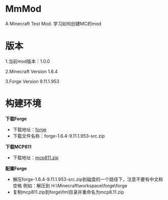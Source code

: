 MmMod
=====

A Minecraft Test Mod.
学习如何创建MC的mod

版本
=====

1.当前mod版本：1.0.0

2.Minecraft Version 1.6.4

3.Forge Version 9.11.1.953

构建环境
=====

**下载Forge**

* 下载地址：[forge](http://files.minecraftforge.net/)
* 下载文件名称：forge-1.6.4-9.11.1.953-src.zip

**下载MCP811**

* 下载地址：[mcp811.zip](http://www.mediafire.com/download/96mrmeo57cdf6zv/mcp811.zip)

**配置Forge**

* 解压forge-1.6.4-9.11.1.953-src.zip到磁盘的一个路径下，注意不要有中文和空格
  例如：解压到 H:\Minecraft\workspace\forge\forge
* 复制mcp811.zip到forge\fml目录并重命名为mcp8.11.zip










